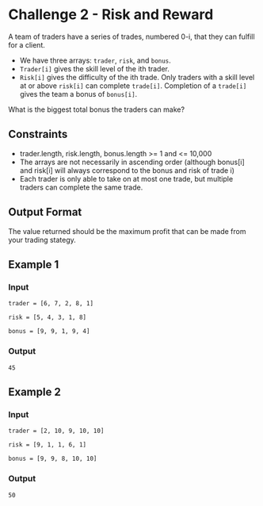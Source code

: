 # Challenge 2 - Risk and Reward

A team of traders have a series of trades, numbered 0-i, that they can fulfill for a client.
- We have three arrays: `trader`, `risk`, and `bonus`.
- `Trader[i]` gives the skill level of the ith trader.
- `Risk[i]` gives the difficulty of the ith trade.
Only traders with a skill level at or above `risk[i]` can complete `trade[i]`. Completion of a `trade[i]` gives the team a bonus of `bonus[i]`.

What is the biggest total bonus the traders can make?

## Constraints
- trader.length, risk.length, bonus.length >= 1 and <= 10,000
- The arrays are not necessarily in ascending order (although bonus[i] and risk[i] will always correspond to the bonus and risk of trade i)
- Each trader is only able to take on at most one trade, but multiple traders can complete the same trade.

## Output Format
The value returned should be the maximum profit that can be made from your trading stategy.

## Example 1

### Input

`trader = [6, 7, 2, 8, 1]`

`risk = [5, 4, 3, 1, 8]`

`bonus = [9, 9, 1, 9, 4]`

### Output

`45`

## Example 2

### Input

`trader = [2, 10, 9, 10, 10]`

`risk = [9, 1, 1, 6, 1]`

`bonus = [9, 9, 8, 10, 10]`

### Output

`50`